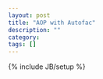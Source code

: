 ```yaml
---
layout: post
title: "AOP with Autofac"
description: ""
category: 
tags: []
---
```

{% include JB/setup %}
